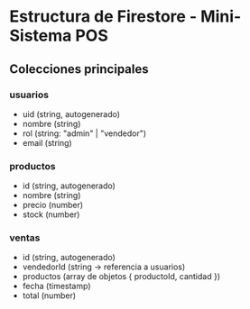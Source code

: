 # Estructura de Firestore - Mini-Sistema POS

## Colecciones principales

### usuarios
- uid (string, autogenerado)
- nombre (string)
- rol (string: "admin" | "vendedor")
- email (string)

### productos
- id (string, autogenerado)
- nombre (string)
- precio (number)
- stock (number)

### ventas
- id (string, autogenerado)
- vendedorId (string -> referencia a usuarios)
- productos (array de objetos { productoId, cantidad })
- fecha (timestamp)
- total (number)
